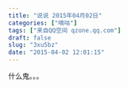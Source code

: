 ```yaml
---
title: "说说 2015年04月02日"
categories: ["嘀咕"]
tags: ["来自QQ空间 qzone.qq.com"]
draft: false
slug: "3xu5bz"
date: "2015-04-02 12:01:15"
---
```


什么鬼。。。
